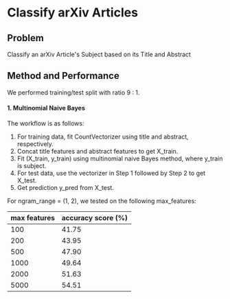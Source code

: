 # Classify arXiv Articles
## Problem 
Classify an arXiv Article's Subject based on its Title and Abstract

## Method and Performance

We performed training/test split with ratio 9 : 1.

#### 1. Multinomial Naive Bayes
The workflow is as follows:
1. For training data, fit CountVectorizer using title and abstract, respectively.
2. Concat title features and abstract features to get X_train.
3. Fit (X_train, y_train) using multinomial naive Bayes method, where y_train is subject.
4. For test data, use the vectorizer in Step 1 followed by Step 2 to get X_test.
5. Get prediction y_pred from X_test.

For ngram_range = (1, 2), we tested on the following max_features:

| max features | accuracy score (%) |
| --- | --- |
| 100 | 41.75 |
| 200 | 43.95 |
| 500 | 47.90 |
| 1000 | 49.64 |
| 2000 | 51.63 |
| 5000 | 54.51 |